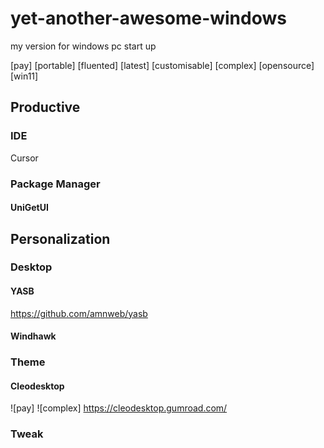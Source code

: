 # yet-another-awesome-windows

my version for windows pc start up

[pay]
[portable]
[fluented]
[latest]
[customisable]
[complex]
[opensource]
[win11]

## Productive
### IDE
Cursor
### Package Manager
#### UniGetUI
## Personalization
### Desktop
#### YASB
https://github.com/amnweb/yasb
#### Windhawk
### Theme
#### Cleodesktop
![pay] ![complex]
https://cleodesktop.gumroad.com/

### Tweak
####
